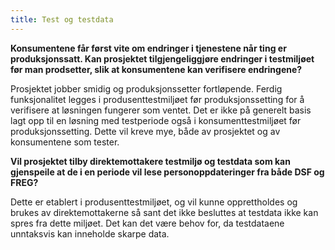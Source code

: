 ```yaml
---
title: Test og testdata
---
```


**Konsumentene får først vite om endringer i tjenestene når ting er produksjonssatt. Kan prosjektet tilgjengeliggjøre
endringer i testmiljøet før man prodsetter, slik at konsumentene kan verifisere endringene?**

Prosjektet jobber smidig og produksjonssetter fortløpende. Ferdig funksjonalitet legges i produsenttestmiljøet før
produksjonssetting for å verifisere at løsningen fungerer som ventet. Det er ikke på generelt basis lagt opp til en
løsning med testperiode også i konsumenttestmiljøet før produksjonssetting. Dette vil kreve mye, både av prosjektet og
av konsumentene som tester.

**Vil prosjektet tilby direktemottakere testmiljø og testdata som kan gjenspeile at de i en periode vil lese
personoppdateringer fra både DSF og FREG?**

Dette er etablert i produsenttestmiljøet, og vil kunne opprettholdes og brukes av direktemottakerne så sant det ikke
besluttes at testdata ikke kan spres fra dette miljøet. Det kan det være behov for, da testdataene unntaksvis kan
inneholde skarpe data.
